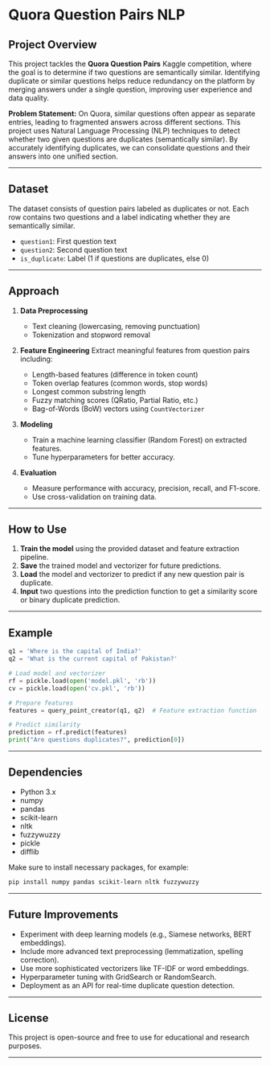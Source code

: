 
# Quora Question Pairs NLP

## Project Overview

This project tackles the **Quora Question Pairs** Kaggle competition, where the goal is to determine if two questions are semantically similar. Identifying duplicate or similar questions helps reduce redundancy on the platform by merging answers under a single question, improving user experience and data quality.

**Problem Statement:**
On Quora, similar questions often appear as separate entries, leading to fragmented answers across different sections. This project uses Natural Language Processing (NLP) techniques to detect whether two given questions are duplicates (semantically similar). By accurately identifying duplicates, we can consolidate questions and their answers into one unified section.

---

## Dataset

The dataset consists of question pairs labeled as duplicates or not. Each row contains two questions and a label indicating whether they are semantically similar.

* `question1`: First question text
* `question2`: Second question text
* `is_duplicate`: Label (1 if questions are duplicates, else 0)

---

## Approach

1. **Data Preprocessing**

   * Text cleaning (lowercasing, removing punctuation)
   * Tokenization and stopword removal

2. **Feature Engineering**
   Extract meaningful features from question pairs including:

   * Length-based features (difference in token count)
   * Token overlap features (common words, stop words)
   * Longest common substring length
   * Fuzzy matching scores (QRatio, Partial Ratio, etc.)
   * Bag-of-Words (BoW) vectors using `CountVectorizer`

3. **Modeling**

   * Train a machine learning classifier (Random Forest) on extracted features.
   * Tune hyperparameters for better accuracy.

4. **Evaluation**

   * Measure performance with accuracy, precision, recall, and F1-score.
   * Use cross-validation on training data.

---

## How to Use

1. **Train the model** using the provided dataset and feature extraction pipeline.
2. **Save** the trained model and vectorizer for future predictions.
3. **Load** the model and vectorizer to predict if any new question pair is duplicate.
4. **Input** two questions into the prediction function to get a similarity score or binary duplicate prediction.

---

## Example

```python
q1 = 'Where is the capital of India?'
q2 = 'What is the current capital of Pakistan?'

# Load model and vectorizer
rf = pickle.load(open('model.pkl', 'rb'))
cv = pickle.load(open('cv.pkl', 'rb'))

# Prepare features
features = query_point_creator(q1, q2)  # Feature extraction function

# Predict similarity
prediction = rf.predict(features)
print("Are questions duplicates?", prediction[0])
```

---

## Dependencies

* Python 3.x
* numpy
* pandas
* scikit-learn
* nltk
* fuzzywuzzy
* pickle
* difflib

Make sure to install necessary packages, for example:

```bash
pip install numpy pandas scikit-learn nltk fuzzywuzzy
```

---

## Future Improvements

* Experiment with deep learning models (e.g., Siamese networks, BERT embeddings).
* Include more advanced text preprocessing (lemmatization, spelling correction).
* Use more sophisticated vectorizers like TF-IDF or word embeddings.
* Hyperparameter tuning with GridSearch or RandomSearch.
* Deployment as an API for real-time duplicate question detection.

---

## License

This project is open-source and free to use for educational and research purposes.

---
